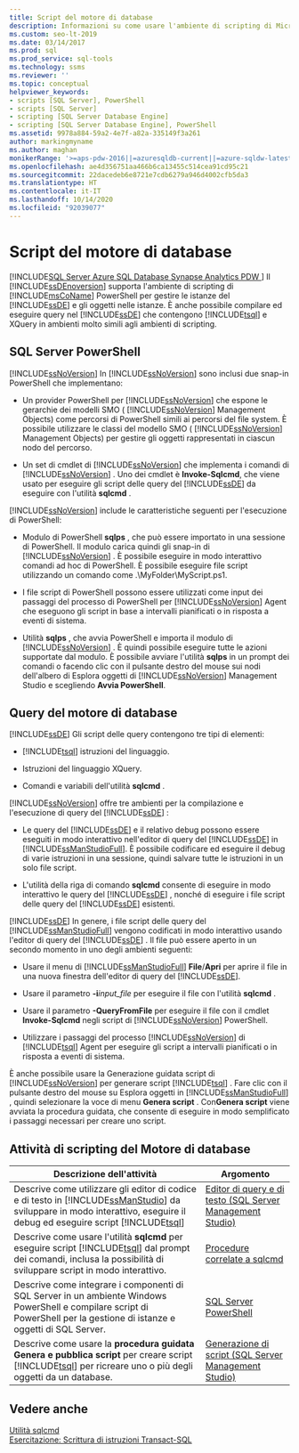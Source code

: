 ```yaml
---
title: Script del motore di database
description: Informazioni su come usare l'ambiente di scripting di Microsoft PowerShell per gestire le istanze del motore di database di SQL Server e su come è possibile creare ed eseguire query del motore di database che contengono istruzioni Transact-SQL e XQuery.
ms.custom: seo-lt-2019
ms.date: 03/14/2017
ms.prod: sql
ms.prod_service: sql-tools
ms.technology: ssms
ms.reviewer: ''
ms.topic: conceptual
helpviewer_keywords:
- scripts [SQL Server], PowerShell
- scripts [SQL Server]
- scripting [SQL Server Database Engine]
- scripting [SQL Server Database Engine], PowerShell
ms.assetid: 9978a884-59a2-4e7f-a82a-335149f3a261
author: markingmyname
ms.author: maghan
monikerRange: '>=aps-pdw-2016||=azuresqldb-current||=azure-sqldw-latest||>=sql-server-2016||=sqlallproducts-allversions||>=sql-server-linux-2017||=azuresqldb-mi-current'
ms.openlocfilehash: ae4d356751aa466b6ca13455c514cea91cd95c21
ms.sourcegitcommit: 22dacedeb6e8721e7cdb6279a946d4002cfb5da3
ms.translationtype: HT
ms.contentlocale: it-IT
ms.lasthandoff: 10/14/2020
ms.locfileid: "92039077"
---
```

# <a name="database-engine-scripting"></a>Script del motore di database
[!INCLUDE[SQL Server Azure SQL Database Synapse Analytics PDW ](../../includes/applies-to-version/sql-asdb-asdbmi-asa-pdw.md)]
  Il [!INCLUDE[ssDEnoversion](../../includes/ssdenoversion-md.md)] supporta l'ambiente di scripting di [!INCLUDE[msCoName](../../includes/msconame-md.md)] PowerShell per gestire le istanze del [!INCLUDE[ssDE](../../includes/ssde-md.md)] e gli oggetti nelle istanze. È anche possibile compilare ed eseguire query nel [!INCLUDE[ssDE](../../includes/ssde-md.md)] che contengono [!INCLUDE[tsql](../../includes/tsql-md.md)] e XQuery in ambienti molto simili agli ambienti di scripting.  
  
## <a name="sql-server-powershell"></a>SQL Server PowerShell  
 [!INCLUDE[ssNoVersion](../../includes/ssnoversion-md.md)] In [!INCLUDE[ssNoVersion](../../includes/ssnoversion-md.md)] sono inclusi due snap-in PowerShell che implementano:  
  
-   Un provider PowerShell per [!INCLUDE[ssNoVersion](../../includes/ssnoversion-md.md)] che espone le gerarchie dei modelli SMO ( [!INCLUDE[ssNoVersion](../../includes/ssnoversion-md.md)] Management Objects) come percorsi di PowerShell simili ai percorsi del file system. È possibile utilizzare le classi del modello SMO ( [!INCLUDE[ssNoVersion](../../includes/ssnoversion-md.md)] Management Objects) per gestire gli oggetti rappresentati in ciascun nodo del percorso.  
  
-   Un set di cmdlet di [!INCLUDE[ssNoVersion](../../includes/ssnoversion-md.md)] che implementa i comandi di [!INCLUDE[ssNoVersion](../../includes/ssnoversion-md.md)] . Uno dei cmdlet è **Invoke-Sqlcmd**, che viene usato per eseguire gli script delle query del [!INCLUDE[ssDE](../../includes/ssde-md.md)] da eseguire con l'utilità **sqlcmd** .  
  
 [!INCLUDE[ssNoVersion](../../includes/ssnoversion-md.md)] include le caratteristiche seguenti per l'esecuzione di PowerShell:  
  
-   Modulo di PowerShell **sqlps** , che può essere importato in una sessione di PowerShell. Il modulo carica quindi gli snap-in di [!INCLUDE[ssNoVersion](../../includes/ssnoversion-md.md)] . È possibile eseguire in modo interattivo comandi ad hoc di PowerShell. È possibile eseguire file script utilizzando un comando come .\MyFolder\MyScript.ps1.  
  
-   I file script di PowerShell possono essere utilizzati come input dei passaggi del processo di PowerShell per [!INCLUDE[ssNoVersion](../../includes/ssnoversion-md.md)] Agent che eseguono gli script in base a intervalli pianificati o in risposta a eventi di sistema.  
  
-   Utilità **sqlps** , che avvia PowerShell e importa il modulo di [!INCLUDE[ssNoVersion](../../includes/ssnoversion-md.md)] . È quindi possibile eseguire tutte le azioni supportate dal modulo. È possibile avviare l'utilità **sqlps** in un prompt dei comandi o facendo clic con il pulsante destro del mouse sui nodi dell'albero di Esplora oggetti di [!INCLUDE[ssNoVersion](../../includes/ssnoversion-md.md)] Management Studio e scegliendo **Avvia PowerShell**.  
  
## <a name="database-engine-queries"></a>Query del motore di database  
 [!INCLUDE[ssDE](../../includes/ssde-md.md)] Gli script delle query contengono tre tipi di elementi:  
  
-   [!INCLUDE[tsql](../../includes/tsql-md.md)] istruzioni del linguaggio.  
  
-   Istruzioni del linguaggio XQuery.  
  
-   Comandi e variabili dell'utilità **sqlcmd** .  
  
 [!INCLUDE[ssNoVersion](../../includes/ssnoversion-md.md)] offre tre ambienti per la compilazione e l'esecuzione di query del [!INCLUDE[ssDE](../../includes/ssde-md.md)] :  
  
-   Le query del [!INCLUDE[ssDE](../../includes/ssde-md.md)] e il relativo debug possono essere eseguiti in modo interattivo nell'editor di query del [!INCLUDE[ssDE](../../includes/ssde-md.md)] in [!INCLUDE[ssManStudioFull](../../includes/ssmanstudiofull-md.md)]. È possibile codificare ed eseguire il debug di varie istruzioni in una sessione, quindi salvare tutte le istruzioni in un solo file script.  
  
-   L'utilità della riga di comando **sqlcmd** consente di eseguire in modo interattivo le query del [!INCLUDE[ssDE](../../includes/ssde-md.md)] , nonché di eseguire i file script delle query del [!INCLUDE[ssDE](../../includes/ssde-md.md)] esistenti.  
  
 [!INCLUDE[ssDE](../../includes/ssde-md.md)] In genere, i file script delle query del [!INCLUDE[ssManStudioFull](../../includes/ssmanstudiofull-md.md)] vengono codificati in modo interattivo usando l'editor di query del [!INCLUDE[ssDE](../../includes/ssde-md.md)] . Il file può essere aperto in un secondo momento in uno degli ambienti seguenti:  
  
-   Usare il menu di [!INCLUDE[ssManStudioFull](../../includes/ssmanstudiofull-md.md)] **File**/**Apri** per aprire il file in una nuova finestra dell'editor di query del [!INCLUDE[ssDE](../../includes/ssde-md.md)].  
  
-   Usare il parametro **-i**_input_file_ per eseguire il file con l'utilità **sqlcmd** .  
  
-   Usare il parametro **-QueryFromFile** per eseguire il file con il cmdlet **Invoke-Sqlcmd** negli script di [!INCLUDE[ssNoVersion](../../includes/ssnoversion-md.md)] PowerShell.  
  
-   Utilizzare i passaggi del processo [!INCLUDE[ssNoVersion](../../includes/ssnoversion-md.md)] di [!INCLUDE[tsql](../../includes/tsql-md.md)] Agent per eseguire gli script a intervalli pianificati o in risposta a eventi di sistema.  
  
 È anche possibile usare la Generazione guidata script di [!INCLUDE[ssNoVersion](../../includes/ssnoversion-md.md)] per generare script [!INCLUDE[tsql](../../includes/tsql-md.md)] . Fare clic con il pulsante destro del mouse su Esplora oggetti in [!INCLUDE[ssManStudioFull](../../includes/ssmanstudiofull-md.md)] , quindi selezionare la voce di menu **Genera script** . Con**Genera script** viene avviata la procedura guidata, che consente di eseguire in modo semplificato i passaggi necessari per creare uno script.  
  
## <a name="database-engine-scripting-tasks"></a>Attività di scripting del Motore di database  
  
|Descrizione dell'attività|Argomento|  
|----------------------|-----------|  
|Descrive come utilizzare gli editor di codice e di testo in [!INCLUDE[ssManStudio](../../includes/ssmanstudio-md.md)] da sviluppare in modo interattivo, eseguire il debug ed eseguire script [!INCLUDE[tsql](../../includes/tsql-md.md)]|[Editor di query e di testo &#40;SQL Server Management Studio&#41;](../f1-help/database-engine-query-editor-sql-server-management-studio.md?view=sql-server-ver15)|  
|Descrive come usare l'utilità **sqlcmd** per eseguire script [!INCLUDE[tsql](../../includes/tsql-md.md)] dal prompt dei comandi, inclusa la possibilità di sviluppare script in modo interattivo.|[Procedure correlate a sqlcmd](./sqlcmd-start-the-utility.md)|  
|Descrive come integrare i componenti di SQL Server in un ambiente Windows PowerShell e compilare script di PowerShell per la gestione di istanze e oggetti di SQL Server.|[SQL Server PowerShell](../../powershell/sql-server-powershell.md)|  
|Descrive come usare la **procedura guidata Genera e pubblica script** per creare script [!INCLUDE[tsql](../../includes/tsql-md.md)] per ricreare uno o più degli oggetti da un database.|[Generazione di script &#40;SQL Server Management Studio&#41;](./generate-scripts-sql-server-management-studio.md)|  
  
## <a name="see-also"></a>Vedere anche  
 [Utilità sqlcmd](../../tools/sqlcmd-utility.md)   
 [Esercitazione: Scrittura di istruzioni Transact-SQL](../../t-sql/tutorial-writing-transact-sql-statements.md)  
  
